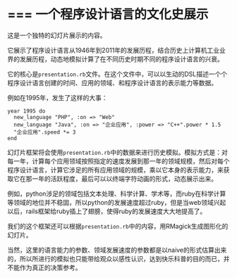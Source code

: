 ===
一个程序设计语言的文化史展示
===

这是一个独特的幻灯片展示的内容。

它展示了程序设计语言从1946年到2011年的发展历程，结合历史上计算机工业业界的发展历程，动态地模拟计算了在不同历史时期不同的程序设计语言的兴衰。

它的核心是`presentation.rb`文件。在这个文件中，可以以生动的DSL描述一个个程序设计语言创建的时间、应用的领域、和程序设计语言的表示能力等数据。

例如在1995年，发生了这样的大事：

    year 1995 do
      new_language "PHP", :on => "Web"
      new_language "Java", :on => "企业应用", :power => "C++".power * 1.5
      "企业应用".speed *= 3
    end

幻灯片框架将会使用`presentation.rb`中的数据来进行历史模拟。模拟方式是：对每一年，计算每个应用领域按照指定的速度发展到那一年的领域规模，然后对每个程序设计语言，计算它涉足的所有应用领域的规模，乘以它本身的表示能力，来获取它在那一年的活跃程度，最后可以以终端字符动画的形式，动态展示出来。

例如，python涉足的领域包括文本处理、科学计算、学术等，而ruby在科学计算等领域的地位并不稳固，所以python的发展速度超过ruby，但是当web领域兴起以后，rails框架给ruby插上了翅膀，使得ruby的发展速度大大地提高了。

我们的这个框架还可以根据`presentation.rb`中的内容，用RMagick生成图形化的幻灯片。

当然，这里的语言能力的参数、领域发展速度的参数都是以naive的形式估算出来的，所以所进行的模拟也只能带给观众以感性认识，达到快乐科普的目的而已，并不能作为真正的决策参考。
